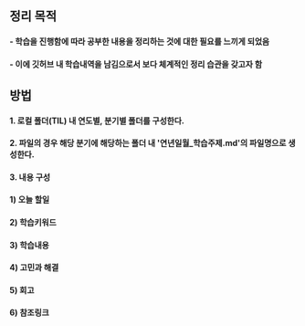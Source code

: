 ## 정리 목적

#### - 학습을 진행함에 따라 공부한 내용을 정리하는 것에 대한 필요를 느끼게 되었음

#### - 이에 깃허브 내 학습내역을 남김으로서 보다 체계적인 정리 습관을 갖고자 함

## 방법

#### 	1. 로컬 폴더(TIL) 내 연도별, 분기별 폴더를 구성한다. 

#### 	2. 파일의 경우 해당 분기에 해당하는 폴더 내  '연년일월_학습주제.md'의 파일명으로 생성한다. 

#### 	3. 내용 구성

#### 		1) 오늘 할일 

#### 		2) 학습키워드 

#### 		3) 학습내용 

#### 		4) 고민과 해결

#### 		5) 회고  

#### 		6) 참조링크